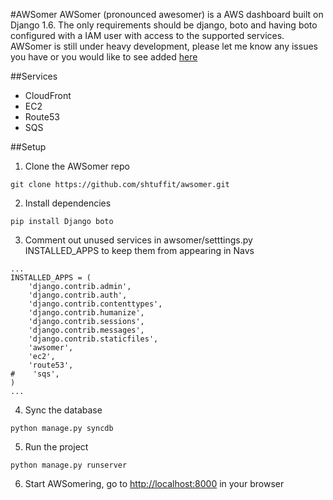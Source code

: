 #AWSomer
AWSomer (pronounced awesomer) is a AWS dashboard built on Django 1.6. The only requirements should be django, boto and having boto configured with a IAM user with access to the supported services. AWSomer is still under heavy development, please let me know any issues you have or you would like to see added [here](https://github.com/shtuffit/awsomer/issues) 

##Services
* CloudFront
* EC2
* Route53
* SQS

##Setup
1. Clone the AWSomer repo
```
git clone https://github.com/shtuffit/awsomer.git
```

2. Install dependencies
```
pip install Django boto
```

3. Comment out unused services in awsomer/setttings.py INSTALLED_APPS to keep them from appearing in Navs
```
...
INSTALLED_APPS = (
    'django.contrib.admin',
    'django.contrib.auth',
    'django.contrib.contenttypes',
    'django.contrib.humanize',
    'django.contrib.sessions',
    'django.contrib.messages',
    'django.contrib.staticfiles',
    'awsomer',
    'ec2',
    'route53',
#    'sqs',
)
...
```

4. Sync the database 
```
python manage.py syncdb
```

5. Run the project
```
python manage.py runserver
```

6. Start AWSomering, go to [http://localhost:8000](http://localhost:8000) in your browser


